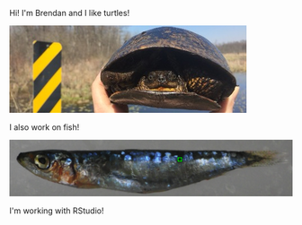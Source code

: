 Hi! I'm Brendan and I like turtles!

![A turtle](blandings.jpg)

I also work on fish!

![a fish](spratelloides.png)

I'm working with RStudio!

